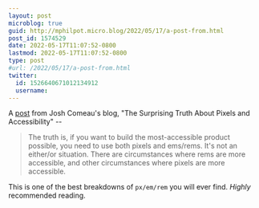 ```yaml
---
layout: post
microblog: true
guid: http://mphilpot.micro.blog/2022/05/17/a-post-from.html
post_id: 1574529
date: 2022-05-17T11:07:52-0800
lastmod: 2022-05-17T11:07:52-0800
type: post
#url: /2022/05/17/a-post-from.html
twitter:
  id: 1526640671012134912
  username: 
---
```

A [post](https://www.joshwcomeau.com/css/surprising-truth-about-pixels-and-accessibility/) from Josh Comeau's blog, "The Surprising Truth About Pixels and Accessibility" --

> The truth is, if you want to build the most-accessible product possible, you need to use both pixels and ems/rems. It's not an either/or situation. There are circumstances where rems are more accessible, and other circumstances where pixels are more accessible.

This is one of the best breakdowns of `px/em/rem` you will ever find. *Highly* recommended reading.

